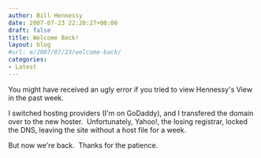 ```yaml
---
author: Bill Hennessy
date: 2007-07-23 22:20:27+00:00
draft: false
title: Welcome Back!
layout: blog
#url: e/2007/07/23/welcome-back/
categories:
- Latest
---
```


You might have received an ugly error if you tried to view Hennessy's View in the past week. 

I switched hosting providers (I'm on GoDaddy), and I transfered the domain over to the new hoster.  Unfortunately, Yahoo!, the losing registrar, locked the DNS, leaving the site without a host file for a week.

But now we're back.  Thanks for the patience.

